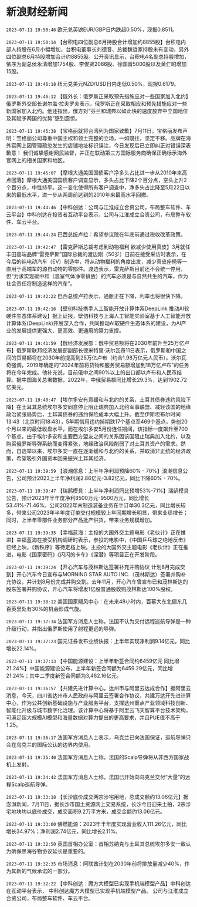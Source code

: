 # 新浪财经新闻
`2023-07-11 19:50:46` 欧元兑英镑EUR/GBP日内跌超0.50%，现报0.8511。

`2023-07-11 19:50:14` 【台积电四位副总6月持股合计增加约8855股】台积电内部人持股在6月小幅增加，台积电董事长刘德音、总裁魏哲家持股未有变动，另外四位副总6月持股增加合计约8855股。公开资讯显示，台积电4名副总持股增加，依序为副总侯永清增加1754股、李俊贤2086股、徐国晋5000股以及黄仁昭增加15股。

`2023-07-11 19:46:18` 纽元兑美元NZD/USD日内走低0.50%，现报0.6179。

`2023-07-11 19:46:12`   【俄外长：俄罗斯正采取预先措施应对一些国家加入北约】俄罗斯外交部长谢尔盖·拉夫罗夫表示，俄罗斯正在采取相应和预先措施应对一些新国家加入北约。他还指出，俄方对“芬兰和瑞典以如此快的速度放弃中立国地位及其赋予两国的优势”感到震惊。

`2023-07-11 19:45:38` 【宝格丽就将台湾列为国家致歉】7月11日，宝格丽发布声明：宝格丽公司尊重中国主权和领土完整的立场，一如既往，坚定不移。品牌在海外官网上因管理疏忽发生的店铺地址标识误注，今日发现后已立即纠正对错误深表歉意！ 我们诚挚感谢网民监督，并正在联动第三方国际服务商确保正确标示海外官网上的相关国家和地区。

`2023-07-11 19:45:07` 【摩根大通美国国债客户净多头占比进一步从2010年来高点回落】摩根大通美国国债客户调查显示，多头占比下降2个百分点，空头上升2个百分点，中性持平。这一变化使得所有客户调查中，净多头占比降至5月22日以来的最低水平，进一步从两周前达到的2010年来最高水平回撤。

`2023-07-11 19:44:46` 【中科创达：公司与江淮成立合资公司，布局整车软件、车云平台】中科创达在投资者互动平台表示，公司与江淮成立合资公司，布局整车软件、车云平台。

`2023-07-11 19:44:24` 巴西总统卢拉：希望参议院在年底前通过税收改革政策。

`2023-07-11 19:42:47` 【雷克萨斯总裁考虑到动物福利 欲减少使用真皮】3月就任丰田高端品牌“雷克萨斯”国际总裁的渡边刚（50岁）日前在接受采访时表示，在今后的纯电动汽车（EV）制造中，将从动物福利的角度出发，减少真皮座椅等一直用于高端车的源自动物的零部件。渡边表示，雷克萨斯目前还不会统一停用，但“力求实现碳中和（温室气体净零排放）的汽车必须是与自然共生的汽车，作为社会责任将制造这样的汽车”。

`2023-07-11 19:42:22` 巴西总统卢拉表示，通胀正在下降，利率也将很快下降。

`2023-07-11 19:42:16` 【壁仞科技携手人工智能开放计算体系DeepLink 推动AI软硬件生态体系建设】据上证报，壁仞科技与上海人工智能实验室基于人工智能开放计算体系(DeepLink)开展深入合作，共同推动AI软硬件生态体系的建设，为AI产业的发展提供更强大、更高效、更通用的算力支撑。

`2023-07-11 19:41:59`   【俄经济发展部：俄中贸易额将在2030年前升至25万亿卢布】俄罗斯联邦经济发展部副部长德米特里·沃尔瓦奇11日表示，俄罗斯和中国之间的贸易额将在2030年前提高到25万亿卢布（约合1.98万亿元人民币）。沃尔瓦奇强调，2019年确定的“2024年前将货物和服务贸易额增加到18万亿卢布”的任务将在今年完成。他补充说，目前俄中之间90%以上的出口都以卢布和人民币结算。据中国海关总署数据，2022年，中俄贸易额同比增长29.3%，达到1902.72亿美元。

`2023-07-11 19:40:47` 【埃尔多安有意缓和与北约的关系，土耳其债券违约风险下降】在土耳其总统埃尔多安同意停止阻止瑞典加入北约军事联盟、减轻该国的地缘政治紧张局势后，土耳其债券的违约保险成本大幅上升。截至伊斯坦布尔时间13:43（北京时间18:43），5年期信用违约掉期跌17个基点至469个基点，势创20个月以来的最低收盘水平，而在埃尔多安5月份连任期间，该指标一度飙升至700个基点。由于埃尔多安和主要西方盟友之间的关系因该国阻止瑞典加入北约，以及购买俄罗斯导弹系统而变得紧张，地缘政治风险削弱了对土耳其资产的需求。然而，自选举以来，埃尔多安一直在逐渐缓和与北约的关系，并取消非正统的经济政策，希望吸引外国资本回来振兴土耳其经济。

`2023-07-11 19:39:59` 【浪潮信息：上半年净利润预降60% - 70%】浪潮信息公告，公司预计2023上半年净利润2.86亿元-3.82亿元，同比下降60% - 70%。

`2023-07-11 19:39:47`   【瑞鹄模具：上半年净利润同比预增53%-71%】瑞鹄模具公告，预计2023年半年度净利8500万元-9500万元，同比增长53.41%-71.46%。公司2022年末制造装备业务在手订单30.3亿元，同比增长较多，带来公司2023年半年度订单交付规模较上年同期增长明显，带来业绩增长；同时，上半年零部件业务部分产品批产供货，带来业务规模增加。

`2023-07-11 19:39:35`   【幸福蓝海：主投的大国外交主题电影《老伙计》正在推进】幸福蓝海在接受机构调研时表示，参投的电影中，《中国乒乓球之绝地反击》已经上映，《新秩序》等待定档上映。主投的大国外交主题电影《老伙计》正在推进，电影《国家密码》《闪闪的卡车》《深潜》等项目正在开发阶段。

`2023-07-11 19:39:24`   【开心汽车与茂林斯达签署补充并购协议 计划8月完成交割】开心汽车今日宣布与MORNING STAR AUTO INC.（茂林斯达）签署并购补充协议，并计划8月份完成并购交割。去年11月，开心汽车曾宣布已和茂林斯达的股东签署并购协议，开心汽车将增发1亿股普通股收购茂林斯达100%股权。

`2023-07-11 19:38:12` 美国国家飓风中心：在未来48小时内，百慕大东北偏东几百英里处有30%的机会形成气旋。

`2023-07-11 19:37:34` 法国军方消息人士称，法国不认为交付远程巡航导弹是一种升级行动，并指出俄罗斯使用了射程更远的导弹。

`2023-07-11 19:37:23` 国元证券发布业绩快报：上半年实现净利润9.14亿元，同比增长22.14%。

`2023-07-11 19:37:13`   【中国能源建设：上半年新签合同约6459亿元 同比增21.24%】中国能源建设公布，上半年新签合同额为6459.29亿元，同比增21.24%；其中二季度新签合同额为3,482.16亿元。

`2023-07-11 19:36:57` 【共建先进计算中心，达州市与阿里云达成合作】据阿里云消息，今天，四川省达州市人民政府与阿里云签署合作协议，共建万达开先进计算中心，作为公共创新基础设施与产业服务平台，支撑达州重点产业领域科技创新、智能化升级与城市数字化治理。该计算中心将基于阿里云飞天智算平台技术架构，可满足超大规模AI模型和海量数据对算力提出的更高要求，并且PUE值不高于1.25。

`2023-07-11 19:36:17` 法国军方消息人士表示，乌克兰已向法国保证，巡航导弹只会在乌克兰的国际公认的边界内使用。

`2023-07-11 19:35:40` 法国军方消息人士称，法国的Scalp导弹将从非西方国家战机上发射。

`2023-07-11 19:34:42` 法国军方消息人士称，法国已开始向乌克兰交付“大量”的远程Scalp巡航导弹。

`2023-07-11 19:33:18` 【长沙底价成交两宗涉宅用地，总成交额约13.06亿元】据澎湃新闻，7月11日，据长沙市国土资源网上交易系统，长沙今日迎来土拍，2宗涉宅地块均以底价成交，成交面积9.2万平方米，成交金额约13.06亿元。

`2023-07-11 19:33:00` 佛燃能源：2023年半年度实现营业收入111.26亿元，同比增长34.97%；净利润2.74亿元，同比增长2.11%。

`2023-07-11 19:32:50` 英国首相办公室：首相苏纳克与土耳其总统埃尔多安一致认为确保黑海谷物协议延长是重要的。

`2023-07-11 19:32:35` 市场消息：阿联酋计划在2030年前将排放量减少40%，作为其新的气候承诺的一部分。

`2023-07-11 19:32:22`   【中科创达：魔方大模型已实现手机端模型产品】中科创达在互动平台表示， 中科创达魔方大模型已实现手机端模型产品。 公司与江淮成立合资公司，布局整车软件、车云平台。

